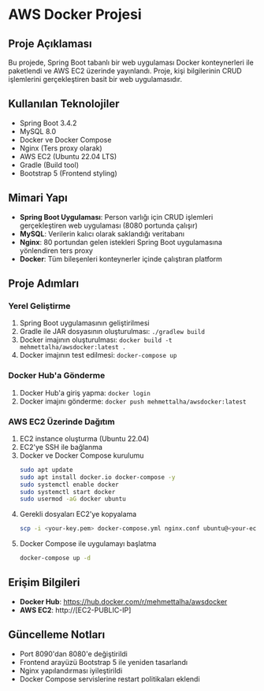 # AWS Docker Projesi

## Proje Açıklaması
Bu projede, Spring Boot tabanlı bir web uygulaması Docker konteynerleri ile paketlendi ve AWS EC2 üzerinde yayınlandı. Proje, kişi bilgilerinin CRUD işlemlerini gerçekleştiren basit bir web uygulamasıdır.

## Kullanılan Teknolojiler
- Spring Boot 3.4.2
- MySQL 8.0
- Docker ve Docker Compose
- Nginx (Ters proxy olarak)
- AWS EC2 (Ubuntu 22.04 LTS)
- Gradle (Build tool)
- Bootstrap 5 (Frontend styling)

## Mimari Yapı
- **Spring Boot Uygulaması**: Person varlığı için CRUD işlemleri gerçekleştiren web uygulaması (8080 portunda çalışır)
- **MySQL**: Verilerin kalıcı olarak saklandığı veritabanı
- **Nginx**: 80 portundan gelen istekleri Spring Boot uygulamasına yönlendiren ters proxy
- **Docker**: Tüm bileşenleri konteynerler içinde çalıştıran platform

## Proje Adımları

### Yerel Geliştirme
1. Spring Boot uygulamasının geliştirilmesi
2. Gradle ile JAR dosyasının oluşturulması: `./gradlew build`
3. Docker imajının oluşturulması: `docker build -t mehmettalha/awsdocker:latest .`
4. Docker imajının test edilmesi: `docker-compose up`

### Docker Hub'a Gönderme
1. Docker Hub'a giriş yapma: `docker login`
2. Docker imajını gönderme: `docker push mehmettalha/awsdocker:latest`

### AWS EC2 Üzerinde Dağıtım
1. EC2 instance oluşturma (Ubuntu 22.04)
2. EC2'ye SSH ile bağlanma
3. Docker ve Docker Compose kurulumu
   ```bash
   sudo apt update
   sudo apt install docker.io docker-compose -y
   sudo systemctl enable docker
   sudo systemctl start docker
   sudo usermod -aG docker ubuntu
   ```
4. Gerekli dosyaları EC2'ye kopyalama
   ```bash
   scp -i <your-key.pem> docker-compose.yml nginx.conf ubuntu@<your-ec2-ip>:~/
   ```
5. Docker Compose ile uygulamayı başlatma
   ```bash
   docker-compose up -d
   ```

## Erişim Bilgileri
- **Docker Hub**: https://hub.docker.com/r/mehmettalha/awsdocker
- **AWS EC2**: http://[EC2-PUBLIC-IP]

## Güncelleme Notları
- Port 8090'dan 8080'e değiştirildi
- Frontend arayüzü Bootstrap 5 ile yeniden tasarlandı
- Nginx yapılandırması iyileştirildi
- Docker Compose servislerine restart politikaları eklendi